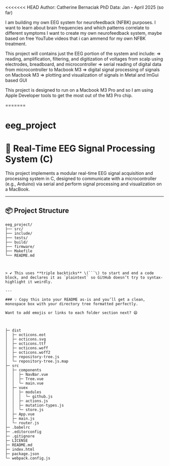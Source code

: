 <<<<<<< HEAD
Author: Catherine Bernaciak PhD
Data: Jan - April 2025 (so far)

I am building my own EEG system for neurofeedback (NFBK) purposes. 
I want to learn about brain frequencies and which patterns correlate to different symptoms
I want to create my own neurofeedback system, maybe based on free YouTube videos that i can
ammend for my own NFBK treatment. 

This project will contains just the EEG portion of the system and include:
=> reading, amplification, filtering, and digitization of voltages from scalp using electrodes, breadboard, and microcontroller
=> serial reading of digital data from microcontroller to Macbook M3
=> digital signal processing of signals on Macbook M3
=> plotting and visualization of signals in Metal and ImGui based GUI

This project is designed to run on a Macbook M3 Pro and so I am using Apple Developer tools
to get the most out of the M3 Pro chip. 

=======
# eeg_project

# 🧠 Real-Time EEG Signal Processing System (C)

This project implements a modular real-time EEG signal acquisition and processing system in C, designed to communicate with a microcontroller (e.g., Arduino) via serial and perform signal processing and visualization on a MacBook.


---

## 📦 Project Structure
```plaintext
eeg_project/ 
├── src/ 
├── include/ 
├── tests/ 
├── build/ 
├── firmware/ 
├── Makefile 
└── README.md 



> ✔️ This uses **triple backticks** \(```\) to start and end a code block, and declares it as `plaintext` so GitHub doesn’t try to syntax-highlight it weirdly.

---

### 💡 Copy this into your README as-is and you’ll get a clean, monospace box with your directory tree formatted perfectly.

Want to add emojis or links to each folder section next? 😄



├─ dist
│  ├─ octicons.eot
│  ├─ octicons.svg
│  ├─ octicons.ttf
│  ├─ octicons.woff
│  ├─ octicons.woff2
│  ├─ repository-tree.js
│  └─ repository-tree.js.map
├─ src
│  ├─ components
│  │  ├─ NavBar.vue
│  │  ├─ Tree.vue
│  │  └─ main.vue
│  ├─ vuex
│  │  ├─ modules
│  │  │  └─ github.js
│  │  ├─ actions.js
│  │  ├─ mutation-types.js
│  │  └─ store.js
│  ├─ App.vue
│  ├─ main.js
│  └─ router.js
├─ .babelrc
├─ .editorconfig
├─ .gitignore
├─ LICENSE
├─ README.md
├─ index.html
├─ package.json
└─ webpack.config.js


